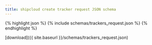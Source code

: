```yaml
---
title: shipcloud create tracker request JSON schema
---
```


{% highlight json %}
{% include schemas/trackers_request.json %}
{% endhighlight %}

<i class="glyphicon glyphicon-download-alt"></i> [download]({{ site.baseurl }}/schemas/trackers_request.json)
